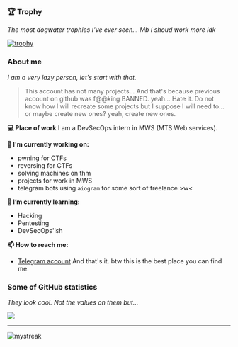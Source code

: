### 🏆 Trophy
*The most dogwater trophies I've ever seen... Mb I shoud work more idk*

[![trophy](https://github-profile-trophy.vercel.app/?username=st2l&theme=onedark)](https://github.com/ryo-ma/github-profile-trophy)

### About me
*I am a very lazy person, let's start with that.*

> This account has not many projects... And that's because previous account on github was f@@king BANNED. yeah... Hate it. Do not know how I will recreate some projects but I suppose I will need to... or maybe create new ones? yeah, create new ones.

**💻 Place of work**
I am a DevSecOps intern in MWS (MTS Web services). 

**🔭 I'm currently working on:**
- pwning for CTFs
- reversing for CTFs
- solving machines on thm
- projects for work in MWS
- telegram bots using `aiogram` for some sort of freelance >w<

**🌱 I’m currently learning:**
- Hacking
- Pentesting
- DevSecOps'ish

**📫 How to reach me:**
- [Telegram account](https://t.me/just_st2l)
And that's it. btw this is the best place you can find me.

### Some of GitHub statistics
*They look cool. Not the values on them but...*

<img src="https://github-readme-stats.vercel.app/api?username=st2l&show_icons=true&theme=onedark">

---

<img src="https://github-readme-streak-stats.herokuapp.com/?user=st2l&theme=onedark" alt="mystreak"/>

